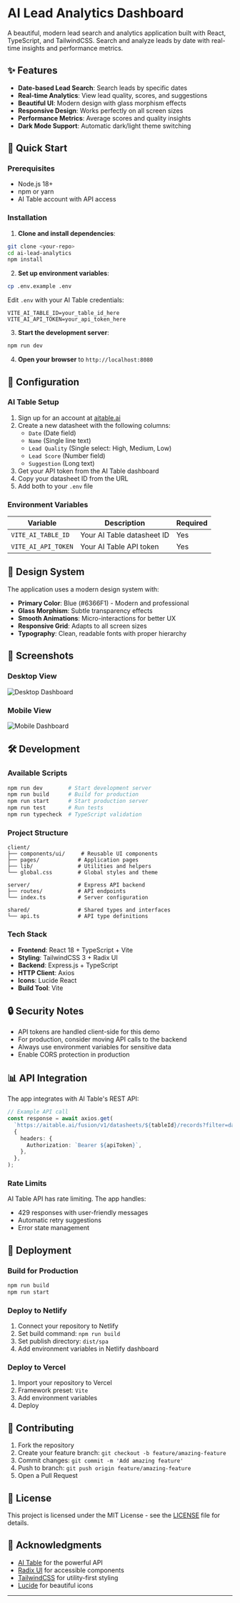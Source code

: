 # AI Lead Analytics Dashboard

A beautiful, modern lead search and analytics application built with React, TypeScript, and TailwindCSS. Search and analyze leads by date with real-time insights and performance metrics.

## ✨ Features

- **Date-based Lead Search**: Search leads by specific dates
- **Real-time Analytics**: View lead quality, scores, and suggestions
- **Beautiful UI**: Modern design with glass morphism effects
- **Responsive Design**: Works perfectly on all screen sizes
- **Performance Metrics**: Average scores and quality insights
- **Dark Mode Support**: Automatic dark/light theme switching

## 🚀 Quick Start

### Prerequisites

- Node.js 18+
- npm or yarn
- AI Table account with API access

### Installation

1. **Clone and install dependencies**:

```bash
git clone <your-repo>
cd ai-lead-analytics
npm install
```

2. **Set up environment variables**:

```bash
cp .env.example .env
```

Edit `.env` with your AI Table credentials:

```env
VITE_AI_TABLE_ID=your_table_id_here
VITE_AI_API_TOKEN=your_api_token_here
```

3. **Start the development server**:

```bash
npm run dev
```

4. **Open your browser** to `http://localhost:8080`

## 🔧 Configuration

### AI Table Setup

1. Sign up for an account at [aitable.ai](https://aitable.ai)
2. Create a new datasheet with the following columns:
   - `Date` (Date field)
   - `Name` (Single line text)
   - `Lead Quality` (Single select: High, Medium, Low)
   - `Lead Score` (Number field)
   - `Suggestion` (Long text)
3. Get your API token from the AI Table dashboard
4. Copy your datasheet ID from the URL
5. Add both to your `.env` file

### Environment Variables

| Variable            | Description                | Required |
| ------------------- | -------------------------- | -------- |
| `VITE_AI_TABLE_ID`  | Your AI Table datasheet ID | Yes      |
| `VITE_AI_API_TOKEN` | Your AI Table API token    | Yes      |

## 🎨 Design System

The application uses a modern design system with:

- **Primary Color**: Blue (#6366F1) - Modern and professional
- **Glass Morphism**: Subtle transparency effects
- **Smooth Animations**: Micro-interactions for better UX
- **Responsive Grid**: Adapts to all screen sizes
- **Typography**: Clean, readable fonts with proper hierarchy

## 📱 Screenshots

### Desktop View

![Desktop Dashboard](./docs/desktop-view.png)

### Mobile View

![Mobile Dashboard](./docs/mobile-view.png)

## 🛠️ Development

### Available Scripts

```bash
npm run dev        # Start development server
npm run build      # Build for production
npm run start      # Start production server
npm run test       # Run tests
npm run typecheck  # TypeScript validation
```

### Project Structure

```
client/
├── components/ui/     # Reusable UI components
├── pages/            # Application pages
├── lib/              # Utilities and helpers
└── global.css        # Global styles and theme

server/               # Express API backend
├── routes/           # API endpoints
└── index.ts          # Server configuration

shared/               # Shared types and interfaces
└── api.ts            # API type definitions
```

### Tech Stack

- **Frontend**: React 18 + TypeScript + Vite
- **Styling**: TailwindCSS 3 + Radix UI
- **Backend**: Express.js + TypeScript
- **HTTP Client**: Axios
- **Icons**: Lucide React
- **Build Tool**: Vite

## 🔒 Security Notes

- API tokens are handled client-side for this demo
- For production, consider moving API calls to the backend
- Always use environment variables for sensitive data
- Enable CORS protection in production

## 📊 API Integration

The app integrates with AI Table's REST API:

```typescript
// Example API call
const response = await axios.get(
  `https://aitable.ai/fusion/v1/datasheets/${tableId}/records?filter=date=${date}`,
  {
    headers: {
      Authorization: `Bearer ${apiToken}`,
    },
  },
);
```

### Rate Limits

AI Table API has rate limiting. The app handles:

- 429 responses with user-friendly messages
- Automatic retry suggestions
- Error state management

## 🚀 Deployment

### Build for Production

```bash
npm run build
npm run start
```

### Deploy to Netlify

1. Connect your repository to Netlify
2. Set build command: `npm run build`
3. Set publish directory: `dist/spa`
4. Add environment variables in Netlify dashboard

### Deploy to Vercel

1. Import your repository to Vercel
2. Framework preset: `Vite`
3. Add environment variables
4. Deploy

## 🤝 Contributing

1. Fork the repository
2. Create your feature branch: `git checkout -b feature/amazing-feature`
3. Commit changes: `git commit -m 'Add amazing feature'`
4. Push to branch: `git push origin feature/amazing-feature`
5. Open a Pull Request

## 📄 License

This project is licensed under the MIT License - see the [LICENSE](LICENSE) file for details.

## 🙏 Acknowledgments

- [AI Table](https://aitable.ai) for the powerful API
- [Radix UI](https://radix-ui.com) for accessible components
- [TailwindCSS](https://tailwindcss.com) for utility-first styling
- [Lucide](https://lucide.dev) for beautiful icons

---


